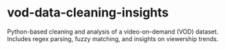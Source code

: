 # vod-data-cleaning-insights
Python-based cleaning and analysis of a video-on-demand (VOD) dataset. Includes regex parsing, fuzzy matching, and insights on viewership trends.
